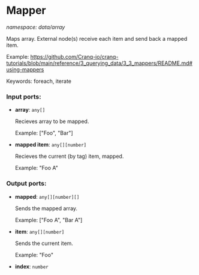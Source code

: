 # Mapper

_namespace: data/array_

Maps array. External node(s) receive each item and send back a mapped item.

Example:
https://github.com/Cranq-io/cranq-tutorials/blob/main/reference/3_querying_data/3_3_mappers/README.md#using-mappers

Keywords: foreach, iterate

### Input ports:

* __array__: ` any[] `

    Recieves array to be mapped.
    
    Example:
    ["Foo", "Bar"]


* __mapped item__: ` any[][number] `

    Recieves the current (by tag) item, mapped.
    
    Example:
    "Foo A"

### Output ports:

* __mapped__: ` any[][number][] `

    Sends the mapped array.
    
    Example:
    ["Foo A", "Bar A"]


* __item__: ` any[][number] `

    Sends the current item.
    
    Example:
    "Foo"


* __index__: ` number `

